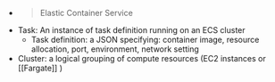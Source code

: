 - > Elastic Container Service
- Task: An instance of task definition running on an ECS cluster
	- Task definition: a JSON specifying: container image, resource allocation, port, environment, network setting
- Cluster: a logical grouping of compute resources (EC2 instances or [[Fargate]] )